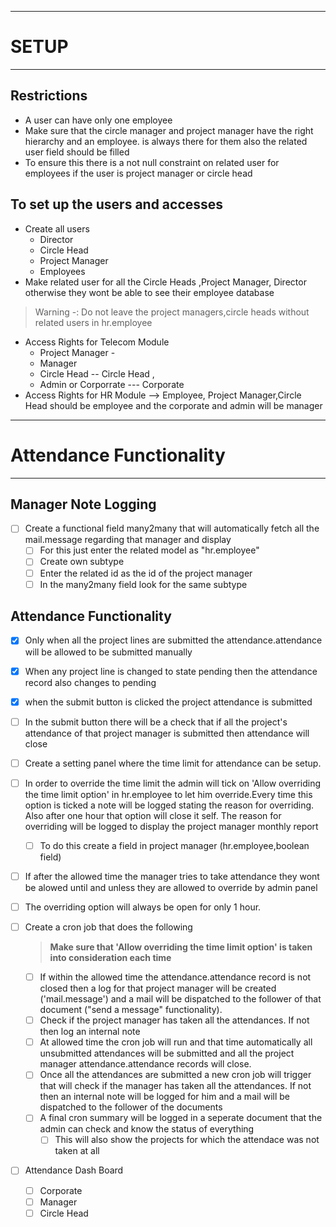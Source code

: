 -----------------
# SETUP
--------------

## Restrictions

- A user can have only one employee
-  Make sure that the circle manager and project manager have the right hierarchy and an employee. is always there for them also the related user field should be filled
-  To ensure this there is a not null constraint on related user for employees if the user is project manager or circle head 

## To set up the users and accesses


-  Create all users 
	- Director 
	- Circle Head 
	- Project Manager 
	- Employees
-  Make related user for all the Circle Heads ,Project Manager, Director otherwise they wont be able to see their employee database
>  Warning -: Do not leave the project managers,circle heads without related users in hr.employee
-  Access Rights for Telecom Module 
	- Project Manager -
	- Manager
	- Circle Head -- Circle Head , 
	- Admin or Corporrate --- Corporate
-  Access Rights for HR Module --> Employee, Project Manager,Circle Head should be employee and the corporate and admin will be manager

----------------------------------------
# Attendance Functionality
--------------------------------

## Manager Note Logging
- [ ] Create a functional field many2many that will automatically fetch all the mail.message regarding that manager and display
	- [ ] For this just enter the related model as "hr.employee"
	- [ ] Create own subtype 
	- [ ] Enter the related id as the id of the project manager 
	- [ ] In the many2many field look for the same subtype

## Attendance Functionality

- [x] Only when all the project lines are submitted the attendance.attendance will be allowed to be submitted manually
- [x] When any project line is changed to state pending then the attendance record also changes to pending 
 
- [x] when the submit button is clicked the project attendance is submitted

- [ ] In the submit button there will be a check that if all the project's attendance of that project manager is submitted then attendance will close 

- [ ] Create a setting panel where the time limit for attendance can be setup.

- [ ] In order to override the time limit the admin will tick on 'Allow overriding the time limit option' in hr.employee to let him override.Every time this option is ticked a note will be logged stating the reason for overriding. Also after one hour that option will close it self. The reason for overriding will be logged to display the project manager monthly report
	- [ ] To do this create a field in project manager (hr.employee,boolean field)

- [ ] If after the allowed time the manager tries to take attendance they wont be alowed until and unless they are allowed to override by admin panel
- [ ] The overriding option will always be open for only 1 hour. 

- [ ] Create a cron job that does the following
	> **Make sure that 'Allow overriding the time limit option' is taken into consideration each time** 
	- [ ] If within the allowed time the attendance.attendance record is not closed then a log for that project manager will be created ('mail.message') and a mail will be dispatched to the follower of that document ("send a message" functionality).
	- [ ] Check if the project manager has taken all the attendances. If not then log an internal note 
    - [ ] At allowed time the cron job will run and that time automatically all unsubmitted attendances will be submitted and all the project manager attendance.attendance records will close.
	- [ ] Once all the attendances are submitted a new cron job will trigger that will check if the manager has taken all the attendances. If not then an internal note will be logged for him and a mail will be dispatched to the follower of the documents
	- [ ] A final cron summary will be logged in a seperate document that the admin can check and know the status of everything
		- [ ] This will also show the projects for which the attendace was not taken at all

- [ ] Attendance Dash Board 
	- [ ] Corporate
	- [ ] Manager
	- [ ] Circle Head  
